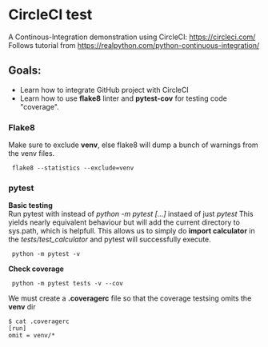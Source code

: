 # CircleCI test

A Continous-Integration demonstration using CircleCI:  https://circleci.com/   
Follows tutorial from https://realpython.com/python-continuous-integration/

## Goals:
  * Learn how to integrate GitHub project with CircleCI
  * Learn how to use **flake8** linter and **pytest-cov** for testing code "coverage". 

### Flake8
Make sure to exclude **venv**, else flake8 will dump a bunch of warnings from the venv files.
```
 flake8 --statistics --exclude=venv
```

### pytest

**Basic testing**  
Run pytest with instead of *python -m pytest [...]* instaed of just *pytest*  This yields nearly equivalent behaviour but will add the current directory to sys.path, which is helpfull.   This allows us to simply do **import calculator** in the *tests/test_calculator* and pytest will successfully execute.
```
 python -m pytest -v
```

**Check coverage**
```
 python -m pytest tests -v --cov
```
We must create a **.coveragerc** file so that the coverage testsing omits the **venv** dir
```
$ cat .coveragerc
[run]
omit = venv/*
```

